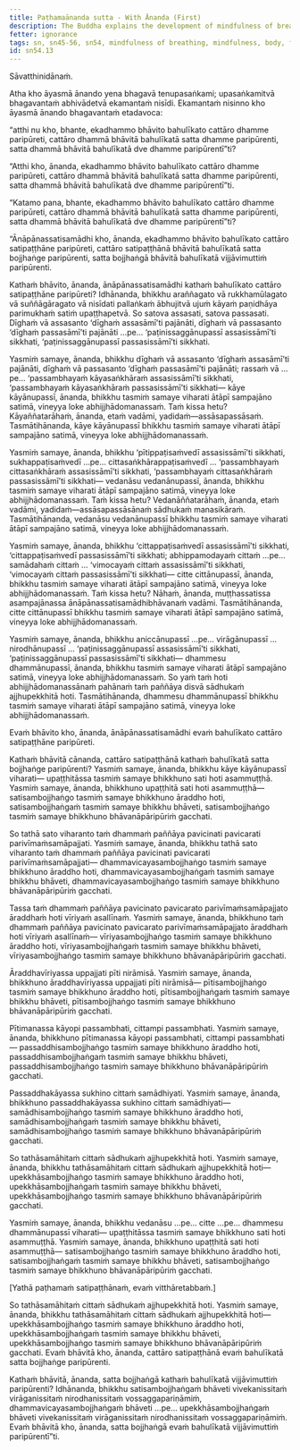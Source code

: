 ```yaml
---
title: Paṭhamaānanda sutta - With Ānanda (First)
description: The Buddha explains the development of mindfulness of breathing and its benefits in fulfilling the four establishments of mindfulness, the seven factors of awakening, and clear knowing and release.
fetter: ignorance
tags: sn, sn45-56, sn54, mindfulness of breathing, mindfulness, body, feelings, mind, mental qualities, seven factors of awakening, wisdom, liberation
id: sn54.13
---
```


Sāvatthinidānaṁ.

Atha kho āyasmā ānando yena bhagavā tenupasaṅkami; upasaṅkamitvā bhagavantaṁ abhivādetvā ekamantaṁ nisīdi. Ekamantaṁ nisinno kho āyasmā ānando bhagavantaṁ etadavoca:

“atthi nu kho, bhante, ekadhammo bhāvito bahulīkato cattāro dhamme paripūreti, cattāro dhammā bhāvitā bahulīkatā satta dhamme paripūrenti, satta dhammā bhāvitā bahulīkatā dve dhamme paripūrentī”ti?

“Atthi kho, ānanda, ekadhammo bhāvito bahulīkato cattāro dhamme paripūreti, cattāro dhammā bhāvitā bahulīkatā satta dhamme paripūrenti, satta dhammā bhāvitā bahulīkatā dve dhamme paripūrentī”ti.

“Katamo pana, bhante, ekadhammo bhāvito bahulīkato cattāro dhamme paripūreti, cattāro dhammā bhāvitā bahulīkatā satta dhamme paripūrenti, satta dhammā bhāvitā bahulīkatā dve dhamme paripūrentī”ti?

“Ānāpānassatisamādhi kho, ānanda, ekadhammo bhāvito bahulīkato cattāro satipaṭṭhāne paripūreti, cattāro satipaṭṭhānā bhāvitā bahulīkatā satta bojjhaṅge paripūrenti, satta bojjhaṅgā bhāvitā bahulīkatā vijjāvimuttiṁ paripūrenti.

Kathaṁ bhāvito, ānanda, ānāpānassatisamādhi kathaṁ bahulīkato cattāro satipaṭṭhāne paripūreti? Idhānanda, bhikkhu araññagato vā rukkhamūlagato vā suññāgāragato vā nisīdati pallaṅkaṁ ābhujitvā ujuṁ kāyaṁ paṇidhāya parimukhaṁ satiṁ upaṭṭhapetvā. So satova assasati, satova passasati. Dīghaṁ vā assasanto ‘dīghaṁ assasāmī’ti pajānāti, dīghaṁ vā passasanto ‘dīghaṁ passasāmī’ti pajānāti …pe… ‘paṭinissaggānupassī assasissāmī’ti sikkhati, ‘paṭinissaggānupassī passasissāmī’ti sikkhati.

Yasmiṁ samaye, ānanda, bhikkhu dīghaṁ vā assasanto ‘dīghaṁ assasāmī’ti pajānāti, dīghaṁ vā passasanto ‘dīghaṁ passasāmī’ti pajānāti; rassaṁ vā …pe… ‘passambhayaṁ kāyasaṅkhāraṁ assasissāmī’ti sikkhati, ‘passambhayaṁ kāyasaṅkhāraṁ passasissāmī’ti sikkhati— kāye kāyānupassī, ānanda, bhikkhu tasmiṁ samaye viharati ātāpī sampajāno satimā, vineyya loke abhijjhādomanassaṁ. Taṁ kissa hetu? Kāyaññatarāhaṁ, ānanda, etaṁ vadāmi, yadidaṁ—assāsapassāsaṁ. Tasmātihānanda, kāye kāyānupassī bhikkhu tasmiṁ samaye viharati ātāpī sampajāno satimā, vineyya loke abhijjhādomanassaṁ.

Yasmiṁ samaye, ānanda, bhikkhu ‘pītippaṭisaṁvedī assasissāmī’ti sikkhati, sukhappaṭisaṁvedī …pe… cittasaṅkhārappaṭisaṁvedī … ‘passambhayaṁ cittasaṅkhāraṁ assasissāmī’ti sikkhati, ‘passambhayaṁ cittasaṅkhāraṁ passasissāmī’ti sikkhati— vedanāsu vedanānupassī, ānanda, bhikkhu tasmiṁ samaye viharati ātāpī sampajāno satimā, vineyya loke abhijjhādomanassaṁ. Taṁ kissa hetu? Vedanāññatarāhaṁ, ānanda, etaṁ vadāmi, yadidaṁ—assāsapassāsānaṁ sādhukaṁ manasikāraṁ. Tasmātihānanda, vedanāsu vedanānupassī bhikkhu tasmiṁ samaye viharati ātāpī sampajāno satimā, vineyya loke abhijjhādomanassaṁ.

Yasmiṁ samaye, ānanda, bhikkhu ‘cittappaṭisaṁvedī assasissāmī’ti sikkhati, ‘cittappaṭisaṁvedī passasissāmī’ti sikkhati; abhippamodayaṁ cittaṁ …pe… samādahaṁ cittaṁ … ‘vimocayaṁ cittaṁ assasissāmī’ti sikkhati, ‘vimocayaṁ cittaṁ passasissāmī’ti sikkhati— citte cittānupassī, ānanda, bhikkhu tasmiṁ samaye viharati ātāpī sampajāno satimā, vineyya loke abhijjhādomanassaṁ. Taṁ kissa hetu? Nāhaṁ, ānanda, muṭṭhassatissa asampajānassa ānāpānassatisamādhibhāvanaṁ vadāmi. Tasmātihānanda, citte cittānupassī bhikkhu tasmiṁ samaye viharati ātāpī sampajāno satimā, vineyya loke abhijjhādomanassaṁ.

Yasmiṁ samaye, ānanda, bhikkhu aniccānupassī …pe… virāgānupassī … nirodhānupassī … ‘paṭinissaggānupassī assasissāmī’ti sikkhati, ‘paṭinissaggānupassī passasissāmī’ti sikkhati— dhammesu dhammānupassī, ānanda, bhikkhu tasmiṁ samaye viharati ātāpī sampajāno satimā, vineyya loke abhijjhādomanassaṁ. So yaṁ taṁ hoti abhijjhādomanassānaṁ pahānaṁ taṁ paññāya disvā sādhukaṁ ajjhupekkhitā hoti. Tasmātihānanda, dhammesu dhammānupassī bhikkhu tasmiṁ samaye viharati ātāpī sampajāno satimā, vineyya loke abhijjhādomanassaṁ.

Evaṁ bhāvito kho, ānanda, ānāpānassatisamādhi evaṁ bahulīkato cattāro satipaṭṭhāne paripūreti.

Kathaṁ bhāvitā cānanda, cattāro satipaṭṭhānā kathaṁ bahulīkatā satta bojjhaṅge paripūrenti? Yasmiṁ samaye, ānanda, bhikkhu kāye kāyānupassī viharati— upaṭṭhitāssa tasmiṁ samaye bhikkhuno sati hoti asammuṭṭhā. Yasmiṁ samaye, ānanda, bhikkhuno upaṭṭhitā sati hoti asammuṭṭhā—satisambojjhaṅgo tasmiṁ samaye bhikkhuno āraddho hoti, satisambojjhaṅgaṁ tasmiṁ samaye bhikkhu bhāveti, satisambojjhaṅgo tasmiṁ samaye bhikkhuno bhāvanāpāripūriṁ gacchati.

So tathā sato viharanto taṁ dhammaṁ paññāya pavicinati pavicarati parivīmaṁsamāpajjati. Yasmiṁ samaye, ānanda, bhikkhu tathā sato viharanto taṁ dhammaṁ paññāya pavicinati pavicarati parivīmaṁsamāpajjati— dhammavicayasambojjhaṅgo tasmiṁ samaye bhikkhuno āraddho hoti, dhammavicayasambojjhaṅgaṁ tasmiṁ samaye bhikkhu bhāveti, dhammavicayasambojjhaṅgo tasmiṁ samaye bhikkhuno bhāvanāpāripūriṁ gacchati.

Tassa taṁ dhammaṁ paññāya pavicinato pavicarato parivīmaṁsamāpajjato āraddhaṁ hoti vīriyaṁ asallīnaṁ. Yasmiṁ samaye, ānanda, bhikkhuno taṁ dhammaṁ paññāya pavicinato pavicarato parivīmaṁsamāpajjato āraddhaṁ hoti vīriyaṁ asallīnaṁ— vīriyasambojjhaṅgo tasmiṁ samaye bhikkhuno āraddho hoti, vīriyasambojjhaṅgaṁ tasmiṁ samaye bhikkhu bhāveti, vīriyasambojjhaṅgo tasmiṁ samaye bhikkhuno bhāvanāpāripūriṁ gacchati.

Āraddhavīriyassa uppajjati pīti nirāmisā. Yasmiṁ samaye, ānanda, bhikkhuno āraddhavīriyassa uppajjati pīti nirāmisā— pītisambojjhaṅgo tasmiṁ samaye bhikkhuno āraddho hoti, pītisambojjhaṅgaṁ tasmiṁ samaye bhikkhu bhāveti, pītisambojjhaṅgo tasmiṁ samaye bhikkhuno bhāvanāpāripūriṁ gacchati.

Pītimanassa kāyopi passambhati, cittampi passambhati. Yasmiṁ samaye, ānanda, bhikkhuno pītimanassa kāyopi passambhati, cittampi passambhati— passaddhisambojjhaṅgo tasmiṁ samaye bhikkhuno āraddho hoti, passaddhisambojjhaṅgaṁ tasmiṁ samaye bhikkhu bhāveti, passaddhisambojjhaṅgo tasmiṁ samaye bhikkhuno bhāvanāpāripūriṁ gacchati.

Passaddhakāyassa sukhino cittaṁ samādhiyati. Yasmiṁ samaye, ānanda, bhikkhuno passaddhakāyassa sukhino cittaṁ samādhiyati— samādhisambojjhaṅgo tasmiṁ samaye bhikkhuno āraddho hoti, samādhisambojjhaṅgaṁ tasmiṁ samaye bhikkhu bhāveti, samādhisambojjhaṅgo tasmiṁ samaye bhikkhuno bhāvanāpāripūriṁ gacchati.

So tathāsamāhitaṁ cittaṁ sādhukaṁ ajjhupekkhitā hoti. Yasmiṁ samaye, ānanda, bhikkhu tathāsamāhitaṁ cittaṁ sādhukaṁ ajjhupekkhitā hoti— upekkhāsambojjhaṅgo tasmiṁ samaye bhikkhuno āraddho hoti, upekkhāsambojjhaṅgaṁ tasmiṁ samaye bhikkhu bhāveti, upekkhāsambojjhaṅgo tasmiṁ samaye bhikkhuno bhāvanāpāripūriṁ gacchati.

Yasmiṁ samaye, ānanda, bhikkhu vedanāsu …pe… citte …pe… dhammesu dhammānupassī viharati— upaṭṭhitāssa tasmiṁ samaye bhikkhuno sati hoti asammuṭṭhā. Yasmiṁ samaye, ānanda, bhikkhuno upaṭṭhitā sati hoti asammuṭṭhā— satisambojjhaṅgo tasmiṁ samaye bhikkhuno āraddho hoti, satisambojjhaṅgaṁ tasmiṁ samaye bhikkhu bhāveti, satisambojjhaṅgo tasmiṁ samaye bhikkhuno bhāvanāpāripūriṁ gacchati.

[Yathā paṭhamaṁ satipaṭṭhānaṁ, evaṁ vitthāretabbaṁ.]

So tathāsamāhitaṁ cittaṁ sādhukaṁ ajjhupekkhitā hoti. Yasmiṁ samaye, ānanda, bhikkhu tathāsamāhitaṁ cittaṁ sādhukaṁ ajjhupekkhitā hoti— upekkhāsambojjhaṅgo tasmiṁ samaye bhikkhuno āraddho hoti, upekkhāsambojjhaṅgaṁ tasmiṁ samaye bhikkhu bhāveti, upekkhāsambojjhaṅgo tasmiṁ samaye bhikkhuno bhāvanāpāripūriṁ gacchati. Evaṁ bhāvitā kho, ānanda, cattāro satipaṭṭhānā evaṁ bahulīkatā satta bojjhaṅge paripūrenti.

Kathaṁ bhāvitā, ānanda, satta bojjhaṅgā kathaṁ bahulīkatā vijjāvimuttiṁ paripūrenti? Idhānanda, bhikkhu satisambojjhaṅgaṁ bhāveti vivekanissitaṁ virāganissitaṁ nirodhanissitaṁ vossaggapariṇāmiṁ, dhammavicayasambojjhaṅgaṁ bhāveti …pe… upekkhāsambojjhaṅgaṁ bhāveti vivekanissitaṁ virāganissitaṁ nirodhanissitaṁ vossaggapariṇāmiṁ. Evaṁ bhāvitā kho, ānanda, satta bojjhaṅgā evaṁ bahulīkatā vijjāvimuttiṁ paripūrentī”ti.
